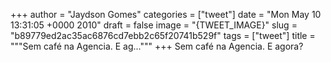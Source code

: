 
+++
author = "Jaydson Gomes"
categories = ["tweet"]
date = "Mon May 10 13:31:05 +0000 2010"
draft = false
image = "{TWEET_IMAGE}"
slug = "b89779ed2ac35ac6876cd7ebb2c65f20741b529f"
tags = ["tweet"]
title = """Sem café na Agencia. E ag..."""
+++
Sem café na Agencia. E agora?
